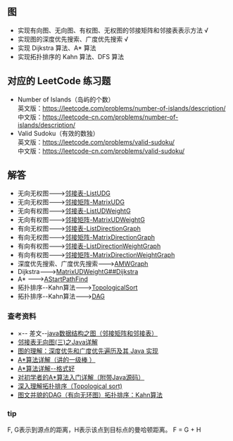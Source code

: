 ##  图 
-   实现有向图、无向图、有权图、无权图的邻接矩阵和邻接表表示方法       √
-   实现图的深度优先搜索、广度优先搜索       √
-   实现 Dijkstra 算法、A* 算法        
-   实现拓扑排序的 Kahn 算法、DFS 算法          
##  对应的 LeetCode 练习题        
-   Number of Islands（岛屿的个数）             
英文版：https://leetcode.com/problems/number-of-islands/description/            
中文版：https://leetcode-cn.com/problems/number-of-islands/description/         
-   Valid Sudoku（有效的数独）             
英文版：https://leetcode.com/problems/valid-sudoku/     
中文版：https://leetcode-cn.com/problems/valid-sudoku/          

## 解答
-   无向无权图--->[邻接表-ListUDG](https://github.com/GavinAlison/leetcode/blob/master/algorithm/src/main/java/com/alison/graph/ListUDG.java)
-   无向无权图--->[邻接矩阵-MatrixUDG](https://github.com/GavinAlison/leetcode/blob/master/algorithm/src/main/java/com/alison/graph/MatrixUDG.java)
-   无向有权图--->[邻接表-ListUDWeightG](https://github.com/GavinAlison/leetcode/blob/master/algorithm/src/main/java/com/alison/graph/ListUDWeightG.java)
-   无向有权图--->[邻接矩阵-MatrixUDWeightG](https://github.com/GavinAlison/leetcode/blob/master/algorithm/src/main/java/com/alison/graph/MatrixUDWeightG.java)
-   有向无权图--->[邻接表-ListDirectionGraph](https://github.com/GavinAlison/leetcode/blob/master/algorithm/src/main/java/com/alison/graph/ListDirectionGraph.java)
-   有向无权图--->[邻接矩阵-MatrixDirectionGraph](https://github.com/GavinAlison/leetcode/blob/master/algorithm/src/main/java/com/alison/graph/MatrixDirectionGraph.java)
-   有向有权图--->[邻接表-ListDirectionWeightGraph](https://github.com/GavinAlison/leetcode/blob/master/algorithm/src/main/java/com/alison/graph/ListDirectionWeightGraph.java)
-   有向有权图--->[邻接矩阵-MatrixDirectionWeightGraph](https://github.com/GavinAlison/leetcode/blob/master/algorithm/src/main/java/com/alison/graph/MatrixDirectionWeightGraph.java)
-   深度优先搜索、广度优先搜索--->[AMWGraph](https://github.com/GavinAlison/leetcode/blob/master/algorithm/src/main/java/com/alison/graph/AMWGraph.java)
-   Dijkstra--->[MatrixUDWeightG##Dijkstra](https://github.com/GavinAlison/leetcode/blob/master/algorithm/src/main/java/com/alison/graph/MatrixUDWeightG.java)
-   A* --->[AStartPathFind](https://github.com/GavinAlison/leetcode/blob/master/algorithm/src/main/java/com/alison/graph/AStartPathFind.java)
-   拓扑排序--Kahn算法--->[TopologicalSort](https://github.com/GavinAlison/leetcode/blob/master/algorithm/src/main/java/com/alison/graph/TopologicalSort.java)
-   拓扑排序--Kahn算法--->[DAG](https://github.com/GavinAlison/leetcode/blob/master/algorithm/src/main/java/com/alison/graph/DAG.java)

### 查考资料        
-   ×-- 差文--[java数据结构之图（邻接矩阵和邻接表）](https://blog.csdn.net/xxniuren/article/details/52218211)  
-   [邻接表无向图(三)之Java详解](https://www.cnblogs.com/skywang12345/p/3707612.html)
-   [图的理解：深度优先和广度优先遍历及其 Java 实现](https://www.cnblogs.com/toSeeMyDream/p/5775382.html)
-   [A*算法详解（讲的一级棒 ）](https://blog.csdn.net/qq_36946274/article/details/81982691)
-   [A*算法详解--格式好](https://www.jianshu.com/p/8905d4927d5f)
-   [对初学者的A*算法入门详解（附带Java源码）](https://www.cnblogs.com/hxsyl/p/3994730.html)
-   [深入理解拓扑排序（Topological sort)](https://www.jianshu.com/p/3347f54a3187)
-   [图文并貌的DAG（有向无环图）拓扑排序：Kahn算法](https://blog.csdn.net/yanwumuxi/article/details/67633766)



### tip
F, G表示到源点的距离，H表示该点到目标点的曼哈顿距离。
F = G + H



